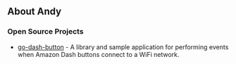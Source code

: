 ## About Andy

### Open Source Projects

* [go-dash-button](https://github.com/ahornerr/go-dash-button) - A library and sample application for performing events when Amazon Dash buttons connect to a WiFi network.
